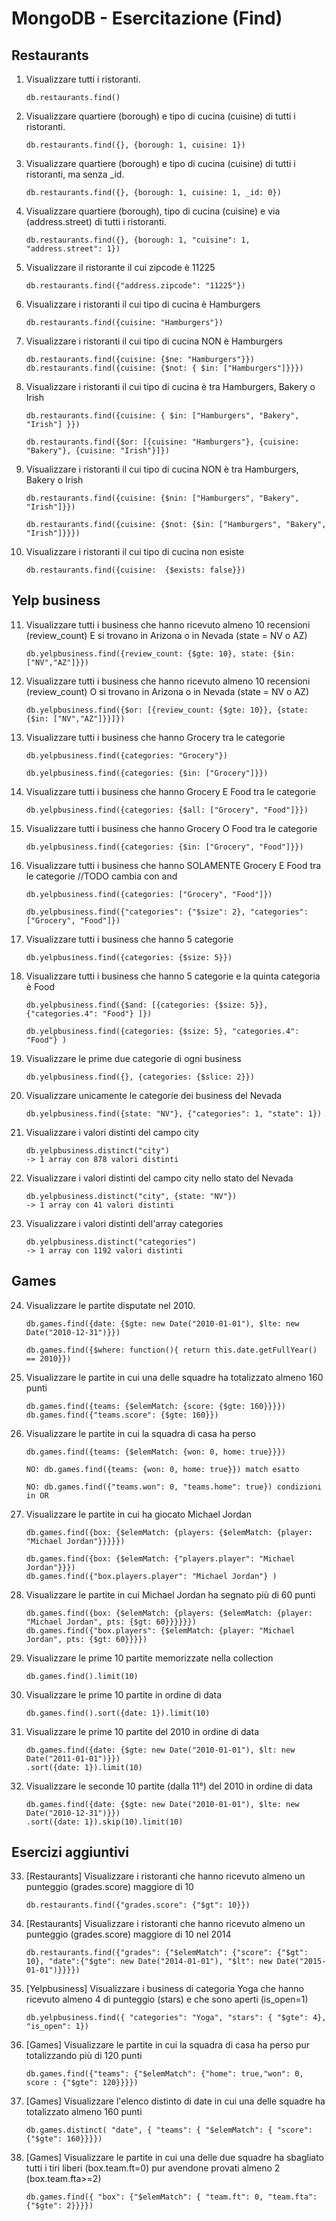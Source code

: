 # MongoDB  - Esercitazione (Find)

## Restaurants
1. Visualizzare tutti i ristoranti. 

    ```
    db.restaurants.find()
    ```

2. Visualizzare quartiere (borough) e tipo di cucina (cuisine) di tutti i ristoranti. 

    ```
    db.restaurants.find({}, {borough: 1, cuisine: 1})
    ```

3. Visualizzare quartiere (borough) e tipo di cucina (cuisine) di tutti i ristoranti, ma senza _id. 

    ```
    db.restaurants.find({}, {borough: 1, cuisine: 1, _id: 0})
    ```

4. Visualizzare quartiere (borough), tipo di cucina (cuisine) e via (address.street) di tutti i ristoranti. 

    ```
    db.restaurants.find({}, {borough: 1, "cuisine": 1, "address.street": 1})
    ```

5. Visualizzare iI ristorante il cui zipcode è 11225

    ```
    db.restaurants.find({"address.zipcode": "11225"})
    ```

6. Visualizzare i ristoranti il cui tipo di cucina è Hamburgers 

    ```
    db.restaurants.find({cuisine: "Hamburgers"})
    ```

7. Visualizzare i ristoranti il cui tipo di cucina NON è Hamburgers 

    ```
    db.restaurants.find({cuisine: {$ne: "Hamburgers"}})
    db.restaurants.find({cuisine: {$not: { $in: ["Hamburgers"]}}})
    ```

8. Visualizzare i ristoranti il cui tipo di cucina è tra Hamburgers, Bakery o Irish 

    ```
    db.restaurants.find({cuisine: { $in: ["Hamburgers", "Bakery", "Irish"] }})
    
    db.restaurants.find({$or: [{cuisine: "Hamburgers"}, {cuisine: "Bakery"}, {cuisine: "Irish"}]})
    ```

9. Visualizzare i ristoranti il cui tipo di cucina NON è tra Hamburgers, Bakery o Irish 

    ```
    db.restaurants.find({cuisine: {$nin: ["Hamburgers", "Bakery", "Irish"]}})
    
    db.restaurants.find({cuisine: {$not: {$in: ["Hamburgers", "Bakery", "Irish"]}}})
    ```

10. Visualizzare i ristoranti il cui tipo di cucina non esiste 

    ```
    db.restaurants.find({cuisine:  {$exists: false}})
    ```

## Yelp business
11. Visualizzare tutti i business che hanno ricevuto almeno 10 recensioni (review_count) E si trovano in Arizona o in Nevada (state = NV o AZ) 

    ```
    db.yelpbusiness.find({review_count: {$gte: 10}, state: {$in: ["NV","AZ"]}})
    ```

12. Visualizzare tutti i business che hanno ricevuto almeno 10 recensioni (review_count) O si trovano in Arizona o in Nevada (state = NV o AZ) 

    ```
    db.yelpbusiness.find({$or: [{review_count: {$gte: 10}}, {state: {$in: ["NV","AZ"]}}]})
    ```

13. Visualizzare tutti i business che hanno Grocery tra le categorie 

    ```
    db.yelpbusiness.find({categories: "Grocery"})
    
    db.yelpbusiness.find({categories: {$in: ["Grocery"]}})
    ```

14. Visualizzare tutti i business che hanno Grocery E Food tra le categorie 

    ```
    db.yelpbusiness.find({categories: {$all: ["Grocery", "Food"]}})
    ```

15. Visualizzare tutti i business che hanno Grocery O Food tra le categorie 

    ```
    db.yelpbusiness.find({categories: {$in: ["Grocery", "Food"]}})
    ```

16. Visualizzare tutti i business che hanno SOLAMENTE Grocery E Food tra le categorie //TODO cambia con and

    ```
    db.yelpbusiness.find({categories: ["Grocery", "Food"]})

    db.yelpbusiness.find({"categories": {"$size": 2}, "categories": ["Grocery", "Food"]})
    ```

17. Visualizzare tutti i business che hanno 5 categorie 

    ```
    db.yelpbusiness.find({categories: {$size: 5}})
    ```

18. Visualizzare tutti i business che hanno 5 categorie e la quinta categoria è Food 

    ```
    db.yelpbusiness.find({$and: [{categories: {$size: 5}}, {"categories.4": "Food"} ]})

    db.yelpbusiness.find({categories: {$size: 5}, "categories.4": "Food"} )
    ```

19. Visualizzare le prime due categorie di ogni business 

    ```
    db.yelpbusiness.find({}, {categories: {$slice: 2}})
    ```

20. Visualizzare unicamente le categorie dei business del Nevada 

    ```
    db.yelpbusiness.find({state: "NV"}, {"categories": 1, "state": 1})
    ```

21. Visualizzare i valori distinti del campo city

    ```
    db.yelpbusiness.distinct("city")
    -> 1 array con 878 valori distinti
    ```

22. Visualizzare i valori distinti del campo city nello stato del Nevada

    ```
    db.yelpbusiness.distinct("city", {state: "NV"})
    -> 1 array con 41 valori distinti
    ```

23. Visualizzare i valori distinti dell'array categories

    ```
    db.yelpbusiness.distinct("categories")
    -> 1 array con 1192 valori distinti
    ```

## Games

24. Visualizzare le partite disputate nel 2010.

    ```
    db.games.find({date: {$gte: new Date("2010-01-01"), $lte: new Date("2010-12-31")}})
    
    db.games.find({$where: function(){ return this.date.getFullYear() == 2010}})
    ```

25. Visualizzare le partite in cui una delle squadre ha totalizzato almeno 160 punti

    ```
    db.games.find({teams: {$elemMatch: {score: {$gte: 160}}}})
    db.games.find({"teams.score": {$gte: 160}})
    ```
26. Visualizzare le partite in cui la squadra di casa ha perso

    ```
    db.games.find({teams: {$elemMatch: {won: 0, home: true}}})

    NO: db.games.find({teams: {won: 0, home: true}}) match esatto

    NO: db.games.find({"teams.won": 0, "teams.home": true}) condizioni in OR
    ```

27. Visualizzare le partite in cui ha giocato Michael Jordan

    ```
    db.games.find({box: {$elemMatch: {players: {$elemMatch: {player: "Michael Jordan"}}}}})
    
    db.games.find({box: {$elemMatch: {"players.player": "Michael Jordan"}}})
    db.games.find({"box.players.player": "Michael Jordan"} )
    ```

28. Visualizzare le partite in cui Michael Jordan ha segnato più di 60 punti 

    ```
    db.games.find({box: {$elemMatch: {players: {$elemMatch: {player: "Michael Jordan", pts: {$gt: 60}}}}}})
    db.games.find({"box.players": {$elemMatch: {player: "Michael Jordan", pts: {$gt: 60}}}})
    ```
29. Visualizzare le prime 10 partite memorizzate nella collection

    ```
    db.games.find().limit(10)
    ```
30. Visualizzare le prime 10 partite in ordine di data
    ```
    db.games.find().sort({date: 1}).limit(10)
    ```
31. Visualizzare le prime 10 partite del 2010 in ordine di data

    ```
    db.games.find({date: {$gte: new Date("2010-01-01"), $lt: new Date("2011-01-01")}})
    .sort({date: 1}).limit(10)
    ```
32. Visualizzare le seconde 10 partite (dalla 11°) del 2010 in ordine di data

    ```
    db.games.find({date: {$gte: new Date("2010-01-01"), $lte: new Date("2010-12-31")}})
    .sort({date: 1}).skip(10).limit(10)
    ```

## Esercizi aggiuntivi
33. [Restaurants] Visualizzare i ristoranti che hanno ricevuto almeno un punteggio (grades.score) maggiore di 10

    ```
    db.restaurants.find({"grades.score": {"$gt": 10}})
    ```

34. [Restaurants] Visualizzare i ristoranti che hanno ricevuto almeno un punteggio (grades.score) maggiore di 10 nel 2014

    ```
    db.restaurants.find({"grades": {"$elemMatch": {"score": {"$gt": 10}, "date":{"$gte": new Date("2014-01-01"), "$lt": new Date("2015-01-01")}}}})
    ```

35. [Yelpbusiness] Visualizzare i business di categoria Yoga che hanno ricevuto almeno 4 di punteggio (stars) e che sono aperti (is_open=1)

    ```
    db.yelpbusiness.find({ "categories": "Yoga", "stars": { "$gte": 4}, "is_open": 1})
    ```
36. [Games] Visualizzare le partite in cui la squadra di casa ha perso pur totalizzando più di 120 punti

    ```
    db.games.find({"teams": {"$elemMatch": {"home": true,"won": 0, score : {"$gte": 120}}}})
    ```
37. [Games] Visualizzare l'elenco distinto di date in cui una delle squadre ha totalizzato almeno 160 punti

    ```
    db.games.distinct( "date", { "teams": { "$elemMatch": { "score": {"$gte": 160}}}})
    ```

38. [Games] Visualizzare le partite in cui una delle due squadre ha sbagliato tutti i tiri liberi (box.team.ft=0) pur avendone provati almeno 2 (box.team.fta>=2)

    ```
    db.games.find({ "box": {"$elemMatch": { "team.ft": 0, "team.fta": {"$gte": 2}}}})
    ```